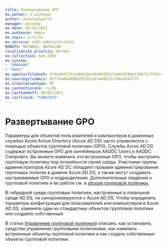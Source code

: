```yaml
---
title: Развертывание GPO
ms.author: v-aiyengar
author: AshaIyengar21
manager: dansimp
ms.date: 02/24/2021
ms.audience: Admin
ms.topic: article
ms.service: o365-administration
ROBOTS: NOINDEX, NOFOLLOW
localization_priority: Normal
ms.collection: Adm_O365
ms.custom:
- "9004400"
- "8602"
ms.openlocfilehash: 6f9e164713ce36023de954d45031fd4414780e174bf5c7741c4aec274a65b32e
ms.sourcegitcommit: b5f7da89a650d2915dc652449623c78be6247175
ms.translationtype: MT
ms.contentlocale: ru-RU
ms.lasthandoff: 08/05/2021
ms.locfileid: "54067853"
---
```

# <a name="gpo-deployment"></a>Развертывание GPO

Параметры для объектов пользователей и компьютеров в доменных службах Azure Active Directory (Azure AD DS) часто управляются с помощью объектов групповой политики (GPO). Службы Azure AD DS содержат встроенные GPO для контейнеров AADDC Users и AADDC Computers. Вы можете изменить эти встроенные GPO, чтобы настроить групповую политику под потребности своей среды. Участники группы администраторов Azure AD DC обладают правами администрирования групповых политик в домене Azure AD DS, а также могут создавать настраиваемые GPO и подразделения. Дополнительные сведения о групповой политике и ее работе см. в [обзоре групповой политики.](https://docs.microsoft.com/previous-versions/windows/it-pro/windows-server-2012-R2-and-2012/hh831791(v=ws.11))

В гибридной среде групповые политики, настроенные в локальной среде AD DS, не синхронизируются с Azure AD DS. Чтобы определить параметры конфигурации для пользователей или компьютеров в Azure AD DS, измените один из стандартных объектов групповой политики или создайте собственный.

В статье [Управление групповой политикой](https://docs.microsoft.com/azure/active-directory-domain-services/manage-group-policy) описано, как установить средства управления групповыми политиками, как изменить встроенные объекты групповой политики и как создать собственные объекты групповой политики.
